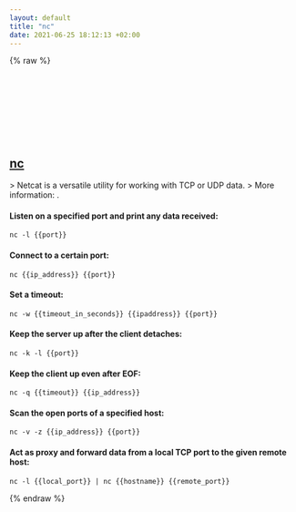 ```yaml
---
layout: default
title: "nc"
date: 2021-06-25 18:12:13 +02:00
---
```

{% raw %}
<h2 id="nc">
  <a href="/en/common/nc.html">nc</a> <a href="#nc"><svg class="icon">
    <use href="/assets/images/unicode_sprite.svg#link" />
  </svg></a>
</h2>
> Netcat is a versatile utility for working with TCP or UDP data.
> More information: <https://nmap.org/ncat>.

#### Listen on a specified port and print any data received:
```shell
nc -l {{port}}
```
#### Connect to a certain port:
```shell
nc {{ip_address}} {{port}}
```
#### Set a timeout:
```shell
nc -w {{timeout_in_seconds}} {{ipaddress}} {{port}}
```
#### Keep the server up after the client detaches:
```shell
nc -k -l {{port}}
```
#### Keep the client up even after EOF:
```shell
nc -q {{timeout}} {{ip_address}}
```
#### Scan the open ports of a specified host:
```shell
nc -v -z {{ip_address}} {{port}}
```
#### Act as proxy and forward data from a local TCP port to the given remote host:
```shell
nc -l {{local_port}} | nc {{hostname}} {{remote_port}}
```
{% endraw %}